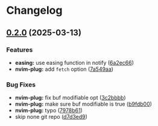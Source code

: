 # Changelog

## [0.2.0](https://github.com/wsdjeg/nvim-plug/compare/v0.1.1...v0.2.0) (2025-03-13)


### Features

* **easing:** use easing function in notify ([6a2ec66](https://github.com/wsdjeg/nvim-plug/commit/6a2ec668cdf7c64f039d6e33b65272b0fb1863cc))
* **nvim-plug:** add `fetch` option ([7a549aa](https://github.com/wsdjeg/nvim-plug/commit/7a549aa591f22b8b607ec037776634a27a5112da))


### Bug Fixes

* **nvim-plug:** fix buf modifiable opt ([3c2bbbb](https://github.com/wsdjeg/nvim-plug/commit/3c2bbbb2ca7ecdead129b32c98a4069cad7a1e87))
* **nvim-plug:** make sure buf modifiable is true ([b9fdb00](https://github.com/wsdjeg/nvim-plug/commit/b9fdb005b895cab15d5cf23ef7d8b96303821755))
* **nvim-plug:** typo ([7978b61](https://github.com/wsdjeg/nvim-plug/commit/7978b61eff861f1550e8cc7791ffb40db7e7dbb2))
* skip none git repo ([d7d3ed9](https://github.com/wsdjeg/nvim-plug/commit/d7d3ed912300fd085c70f2d638831b31838d37fd))
